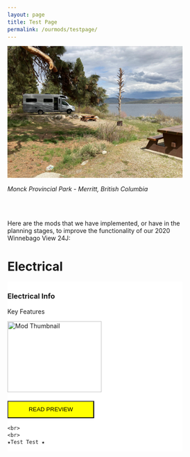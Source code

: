 ```yaml
---
layout: page
title: Test Page
permalink: /ourmods/testpage/
---
```

<html>
<head>
<meta name="viewport" content="width=device-width, initial-scale=1">
<style>
* {
  box-sizing: border-box;
}

/* Create two equal columns that floats next to each other */
.column {
  float: left;
  width: 50%;
  padding: 10px;
  height: 420x; /* Should be removed. Only for demonstration */
}

/* Clear floats after the columns */
.row:after {
  content: "";
  display: table;
  clear: both;
}
</style>
</head>
<body>
  
  
<img src="/assets/webmodpageheader.jpg"/>
  
 <i>Monck Provincial Park - Merritt, British Columbia</i> 
  
  <br>
  <br>
  
Here are the mods that we have implemented, or have in the planning stages, to improve the functionality of our 2020 Winnebago View 24J:
  
<h1> Electrical </h1>

<div class="row">
  <div class="column" style="background-color:white;">
    <h3>Electrical Info</h3>
    <p>Key Features</p>
    <img src="/assets/websolarretrofit.jpg" title="Mod Thumbnail" width="217.25" height="163">
    <br>
    <br>
    <button style="height:40px;width:200px;background-color:yellow; color:black"
            onclick="location.href = '/ourmods/electrical/'"> READ PREVIEW </button>

    <br>
    <br>
    ★Test Test ★
